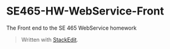 # SE465-HW-WebService-Front
The Front end to the SE 465 WebService homework


> Written with [StackEdit](https://stackedit.io/).
<!--stackedit_data:
eyJoaXN0b3J5IjpbLTEwNTM2ODU3NDksLTEwNTM2ODU3NDldfQ
==
-->